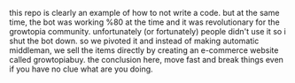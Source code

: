 this repo is clearly an example of how to not write a code. but at the same time, the bot was working %80 at the time and it was revolutionary for the growtopia community. unfortunately (or fortunately) people didn't use it so i shut the bot down. so we pivoted it and instead of making automatic middleman, we sell the items directly by creating an e-commerce website called growtopiabuy. the conclusion here, move fast and break things even if you have no clue what are you doing.
